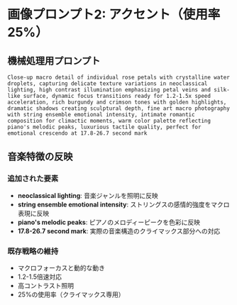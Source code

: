 # 画像プロンプト2: アクセント（使用率25%）

## 機械処理用プロンプト
```
Close-up macro detail of individual rose petals with crystalline water droplets, capturing delicate texture variations in neoclassical lighting, high contrast illumination emphasizing petal veins and silk-like surface, dynamic focus transitions ready for 1.2-1.5x speed acceleration, rich burgundy and crimson tones with golden highlights, dramatic shadows creating sculptural depth, fine art macro photography with string ensemble emotional intensity, intimate romantic composition for climactic moments, warm color palette reflecting piano's melodic peaks, luxurious tactile quality, perfect for emotional crescendo at 17.8-26.7 second mark
```

## 音楽特徴の反映

### 追加された要素
- **neoclassical lighting**: 音楽ジャンルを照明に反映
- **string ensemble emotional intensity**: ストリングスの感情的強度をマクロ表現に反映
- **piano's melodic peaks**: ピアノのメロディーピークを色彩に反映
- **17.8-26.7 second mark**: 実際の音楽構造のクライマックス部分への対応

### 既存戦略の維持
- マクロフォーカスと動的な動き
- 1.2-1.5倍速対応
- 高コントラスト照明
- 25%の使用率（クライマックス専用）